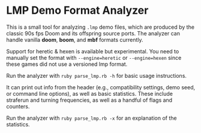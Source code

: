 # LMP Demo Format Analyzer

This is a small tool for analyzing `.lmp` demo files, which are produced by the classic 90s fps Doom and its offspring source ports. The analyzer can handle vanilla **doom**, **boom**, and **mbf** formats currently.

Support for heretic & hexen is available but experimental. You need to manually set the format with `--engine=heretic` or `--engine=hexen` since these games did not use a versioned lmp format.

Run the analyzer with `ruby parse_lmp.rb -h` for basic usage instructions.

It can print out info from the header (e.g., compatibility settings, demo seed, or command line options), as well as basic statistics. These include straferun and turning frequencies, as well as a handful of flags and counters.

Run the analyzer with `ruby parse_lmp.rb -x` for an explanation of the statistics.
